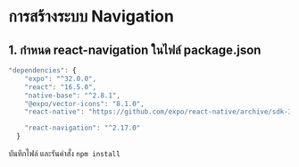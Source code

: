 
# การสร้างระบบ Navigation

## 1. กำหนด react-navigation ในไฟล์ package.json

```js
"dependencies": {
    "expo": "^32.0.0",
    "react": "16.5.0",
    "native-base": "^2.8.1",
    "@expo/vector-icons": "8.1.0",
    "react-native": "https://github.com/expo/react-native/archive/sdk-32.0.0.tar.gz",

    "react-navigation": "^2.17.0"
  }
```

บันทึกไฟล์ และรันคำสั่ง `npm install`

